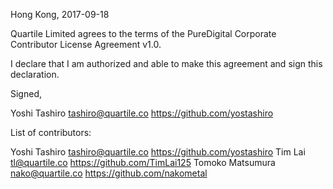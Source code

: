 Hong Kong, 2017-09-18

Quartile Limited agrees to the terms of the PureDigital Corporate Contributor License Agreement v1.0.

I declare that I am authorized and able to make this agreement and sign this declaration.

Signed,

Yoshi Tashiro tashiro@quartile.co https://github.com/yostashiro

List of contributors:

Yoshi Tashiro tashiro@quartile.co https://github.com/yostashiro
Tim Lai tl@quartile.co https://github.com/TimLai125
Tomoko Matsumura nako@quartile.co https://github.com/nakometal
